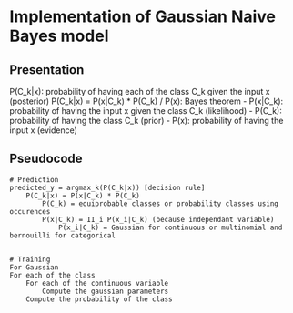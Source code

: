 # Implementation of Gaussian Naive Bayes model


## Presentation

P(C_k|x): probability of having each of the class C_k given the input x (posterior)
P(C_k|x) = P(x|C_k) * P(C_k) / P(x): Bayes theorem
    - P(x|C_k): probability of having the input x given the class C_k (likelihood)
    - P(C_k): probability of having the class C_k (prior)
    - P(x): probability of having the input x (evidence)


## Pseudocode

```
# Prediction
predicted_y = argmax_k(P(C_k|x)) [decision rule]
    P(C_k|x) = P(x|C_k) * P(C_k)
        P(C_k) = equiprobable classes or probability classes using occurences
        P(x|C_k) = II_i P(x_i|C_k) (because independant variable)
            P(x_i|C_k) = Gaussian for continuous or multinomial and bernouilli for categorical


# Training
For Gaussian
For each of the class
    For each of the continuous variable
        Compute the gaussian parameters
    Compute the probability of the class
```

